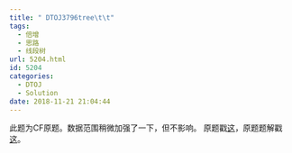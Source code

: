 ```yaml
---
title: " DTOJ3796tree\t\t"
tags:
  - 倍增
  - 思路
  - 线段树
url: 5204.html
id: 5204
categories:
  - DTOJ
  - Solution
date: 2018-11-21 21:04:44
---
```


此题为CF原题。数据范围稍微加强了一下，但不影响。 原题戳[这](http://codeforces.com/contest/916/problem/E)，原题题解戳[这](http://www.dtenomde.com/author=jiangyutong/article=5200/)。